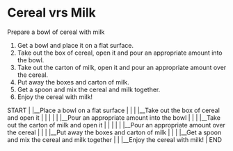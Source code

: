 # Cereal vrs Milk

Prepare a bowl of cereal with milk


1. Get a bowl and place it on a flat surface.
2. Take out the box of cereal, open it and pour an appropriate amount into the bowl.
3. Take out the carton of milk, open it and pour an appropriate amount over the cereal.
4. Put away the boxes and carton of milk.
5. Get a spoon and mix the cereal and milk together.
6. Enjoy the cereal with milk!


START
|
|__Place a bowl on a flat surface
|           |
|           |__Take out the box of cereal and open it
|           |               |
|           |               |__Pour an appropriate amount into the bowl
|           |
|           |__Take out the carton of milk and open it
|           |               |
|           |               |__Pour an appropriate amount over the cereal
|           |
|           |__Put away the boxes and carton of milk
|           |
|           |__Get a spoon and mix the cereal and milk together
|           |
|__Enjoy the cereal with milk!
|
END
 
